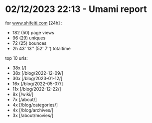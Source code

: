 # 02/12/2023 22:13 - Umami report
for www.shifeiti.com [24h] :

 - 182 (50) page views
 - 96 (29) uniques
 - 72 (25) bounces
 - 2h 43' 13'' (52' 7'') totaltime


top 10 urls:
 - 38x [/]
 - 38x [/blog/2022-12-09/]
 - 30x [/blog/2023-01-12/]
 - 16x [/blog/2022-05-07/]
 - 11x [/blog/2022-12-22/]
 - 8x [/wiki/]
 - 7x [/about/]
 - 4x [/blog/categories/]
 - 4x [/blog/archives/]
 - 3x [/about/movies/]


